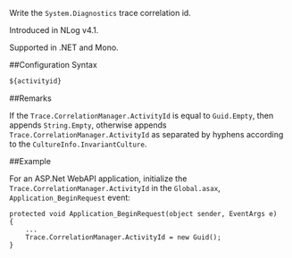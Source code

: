 Write the `System.Diagnostics` trace correlation id. 

Introduced in NLog v4.1.

Supported in .NET and Mono.

##Configuration Syntax
```xml
${activityid}
```

##Remarks

If the `Trace.CorrelationManager.ActivityId` is equal to `Guid.Empty`, then appends `String.Empty`, otherwise appends `Trace.CorrelationManager.ActivityId` as separated by hyphens according to the `CultureInfo.InvariantCulture`. 

##Example

For an ASP.Net WebAPI application, initialize the `Trace.CorrelationManager.ActivityId` in the `Global.asax`, `Application_BeginRequest` event:

    protected void Application_BeginRequest(object sender, EventArgs e)
    {
        ...
        Trace.CorrelationManager.ActivityId = new Guid();
    }